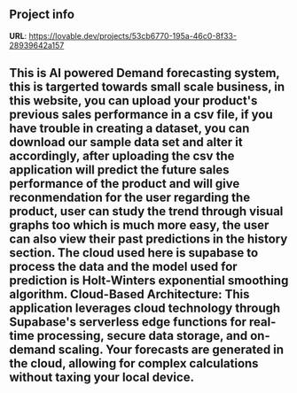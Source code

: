 
## Project info

**URL**: https://lovable.dev/projects/53cb6770-195a-46c0-8f33-28939642a157
## This is AI powered Demand forecasting system, this is targerted towards small scale business, in this website, you can upload your product's previous sales performance in a csv file, if you have trouble in creating a dataset, you can download our sample data set and alter it accordingly, after uploading the csv the application will predict the future sales performance of the product and will give reconmendation for the user regarding the product, user can study the trend through visual graphs too which is much more easy, the user can also view their past predictions in the history section. The cloud used here is supabase to process the data and the model used for prediction is Holt-Winters exponential smoothing algorithm. Cloud-Based Architecture: This application leverages cloud technology through Supabase's serverless edge functions for real-time processing, secure data storage, and on-demand scaling. Your forecasts are generated in the cloud, allowing for complex calculations without taxing your local device.
